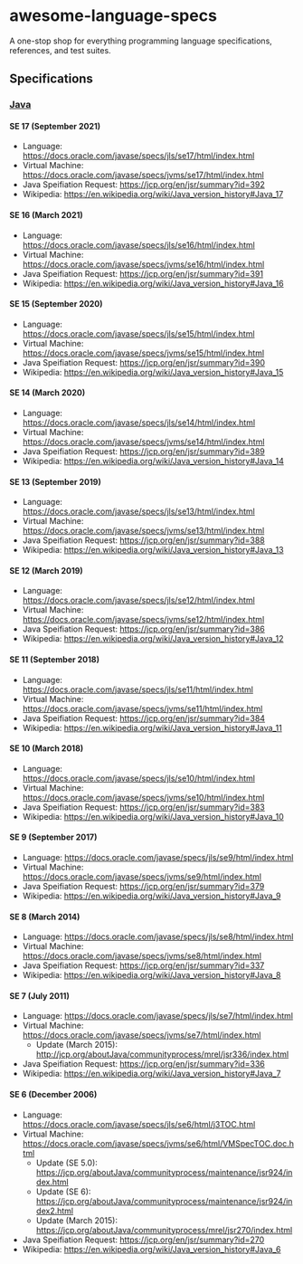 # awesome-language-specs
A one-stop shop for everything programming language specifications, references, and test suites. 

## Specifications

### [Java](https://java.com/en/)

#### SE 17 (September 2021)
* Language: https://docs.oracle.com/javase/specs/jls/se17/html/index.html
* Virtual Machine: https://docs.oracle.com/javase/specs/jvms/se17/html/index.html
* Java Speifiation Request: https://jcp.org/en/jsr/summary?id=392
* Wikipedia: https://en.wikipedia.org/wiki/Java_version_history#Java_17

#### SE 16 (March 2021)
* Language: https://docs.oracle.com/javase/specs/jls/se16/html/index.html
* Virtual Machine: https://docs.oracle.com/javase/specs/jvms/se16/html/index.html
* Java Speifiation Request: https://jcp.org/en/jsr/summary?id=391
* Wikipedia: https://en.wikipedia.org/wiki/Java_version_history#Java_16

#### SE 15 (September 2020)
* Language: https://docs.oracle.com/javase/specs/jls/se15/html/index.html
* Virtual Machine: https://docs.oracle.com/javase/specs/jvms/se15/html/index.html
* Java Speifiation Request: https://jcp.org/en/jsr/summary?id=390
* Wikipedia: https://en.wikipedia.org/wiki/Java_version_history#Java_15

#### SE 14 (March 2020)
* Language: https://docs.oracle.com/javase/specs/jls/se14/html/index.html
* Virtual Machine: https://docs.oracle.com/javase/specs/jvms/se14/html/index.html
* Java Speifiation Request: https://jcp.org/en/jsr/summary?id=389
* Wikipedia: https://en.wikipedia.org/wiki/Java_version_history#Java_14

#### SE 13 (September 2019)
* Language: https://docs.oracle.com/javase/specs/jls/se13/html/index.html
* Virtual Machine: https://docs.oracle.com/javase/specs/jvms/se13/html/index.html
* Java Speifiation Request: https://jcp.org/en/jsr/summary?id=388
* Wikipedia: https://en.wikipedia.org/wiki/Java_version_history#Java_13

#### SE 12 (March 2019)
* Language: https://docs.oracle.com/javase/specs/jls/se12/html/index.html
* Virtual Machine: https://docs.oracle.com/javase/specs/jvms/se12/html/index.html
* Java Speifiation Request: https://jcp.org/en/jsr/summary?id=386
* Wikipedia: https://en.wikipedia.org/wiki/Java_version_history#Java_12

#### SE 11 (September 2018)
* Language: https://docs.oracle.com/javase/specs/jls/se11/html/index.html
* Virtual Machine: https://docs.oracle.com/javase/specs/jvms/se11/html/index.html
* Java Speifiation Request: https://jcp.org/en/jsr/summary?id=384
* Wikipedia: https://en.wikipedia.org/wiki/Java_version_history#Java_11

#### SE 10 (March 2018)
* Language: https://docs.oracle.com/javase/specs/jls/se10/html/index.html
* Virtual Machine: https://docs.oracle.com/javase/specs/jvms/se10/html/index.html
* Java Speifiation Request: https://jcp.org/en/jsr/summary?id=383
* Wikipedia: https://en.wikipedia.org/wiki/Java_version_history#Java_10

#### SE 9 (September 2017)
* Language: https://docs.oracle.com/javase/specs/jls/se9/html/index.html
* Virtual Machine: https://docs.oracle.com/javase/specs/jvms/se9/html/index.html
* Java Speifiation Request: https://jcp.org/en/jsr/summary?id=379
* Wikipedia: https://en.wikipedia.org/wiki/Java_version_history#Java_9

#### SE 8 (March 2014)
* Language: https://docs.oracle.com/javase/specs/jls/se8/html/index.html
* Virtual Machine: https://docs.oracle.com/javase/specs/jvms/se8/html/index.html
* Java Speifiation Request: https://jcp.org/en/jsr/summary?id=337
* Wikipedia: https://en.wikipedia.org/wiki/Java_version_history#Java_8

#### SE 7 (July 2011)
* Language: https://docs.oracle.com/javase/specs/jls/se7/html/index.html
* Virtual Machine: https://docs.oracle.com/javase/specs/jvms/se7/html/index.html
	* Update (March 2015): http://jcp.org/aboutJava/communityprocess/mrel/jsr336/index.html
* Java Speifiation Request: https://jcp.org/en/jsr/summary?id=336
* Wikipedia: https://en.wikipedia.org/wiki/Java_version_history#Java_7

#### SE 6 (December 2006)
* Language: https://docs.oracle.com/javase/specs/jls/se6/html/j3TOC.html
* Virtual Machine: https://docs.oracle.com/javase/specs/jvms/se6/html/VMSpecTOC.doc.html
	* Update (SE 5.0): https://jcp.org/aboutJava/communityprocess/maintenance/jsr924/index.html
	* Update (SE 6): https://jcp.org/aboutJava/communityprocess/maintenance/jsr924/index2.html
	* Update (March 2015): https://jcp.org/aboutJava/communityprocess/mrel/jsr270/index.html
* Java Speifiation Request: https://jcp.org/en/jsr/summary?id=270
* Wikipedia: https://en.wikipedia.org/wiki/Java_version_history#Java_6
